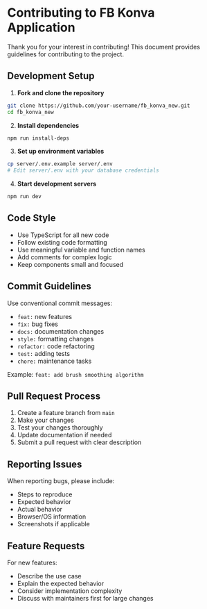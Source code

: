 # Contributing to FB Konva Application

Thank you for your interest in contributing! This document provides guidelines for contributing to the project.

## Development Setup

1. **Fork and clone the repository**
```bash
git clone https://github.com/your-username/fb_konva_new.git
cd fb_konva_new
```

2. **Install dependencies**
```bash
npm run install-deps
```

3. **Set up environment variables**
```bash
cp server/.env.example server/.env
# Edit server/.env with your database credentials
```

4. **Start development servers**
```bash
npm run dev
```

## Code Style

- Use TypeScript for all new code
- Follow existing code formatting
- Use meaningful variable and function names
- Add comments for complex logic
- Keep components small and focused

## Commit Guidelines

Use conventional commit messages:
- `feat:` new features
- `fix:` bug fixes
- `docs:` documentation changes
- `style:` formatting changes
- `refactor:` code refactoring
- `test:` adding tests
- `chore:` maintenance tasks

Example: `feat: add brush smoothing algorithm`

## Pull Request Process

1. Create a feature branch from `main`
2. Make your changes
3. Test your changes thoroughly
4. Update documentation if needed
5. Submit a pull request with clear description

## Reporting Issues

When reporting bugs, please include:
- Steps to reproduce
- Expected behavior
- Actual behavior
- Browser/OS information
- Screenshots if applicable

## Feature Requests

For new features:
- Describe the use case
- Explain the expected behavior
- Consider implementation complexity
- Discuss with maintainers first for large changes